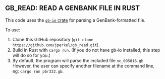 ## GB_READ: READ A GENBANK FILE IN RUST

This code uses the [`gb-io` crate](https://github.com/dlesl/gb-io) for parsing a GenBank-formatted file. 

To use:
1) Clone this GitHub repository (`git clone https://github.com/jperkel/gb_read.git`).
2) Build in Rust with `cargo run`. (If you do not have gb-io installed, this step will do so for you.)
3) By default, the program will parse the included file `nc_005816.gb`. However, the user can specify another filename at the command line, eg: `cargo run pbr322.gb`.

